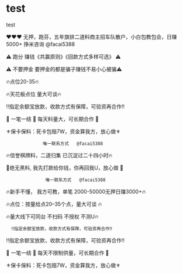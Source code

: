 # test
test

❤️❤️❤️ 无押，跑芬，五年旗排二道料商主招车队散户，小白包教包会，日赚5000+ 挣米咨询  @facai5388 
 
 
 
⚠️ 跑分  赚钱《共赢原则》《回款方式多样可选》 ⚠️       
      
⚠️  不要押金  要押金的都是骗子赚钱不易小心被骗⚠️      
    
🔥点位20-35🔥   
   
🔥天花板点位 量大可谈🔥   
   
‼️指定余额宝放款，收款方式有保障，可验资再合作‼️    
    
    
      
🎉  一笔一结 🎉  每天料量大，可长期合作 🎉      
      
⚜️保卡保料：死卡包赔7W，资金算我方，放心做⚜️      
      
                  唯一联系方式   @facai5388 
      
🔥信誉棋牌料，二道归集 已沉淀过二十四小时🔥       
      
🎉绝无黑料, 我先打款给你钱，你再回我U，放心做 🎉      
      
                   唯一联系方式   @facai5388 
      
🔥新手不懂， 我方可教，单笔 2000-50000无押日赚3000+🔥      
       
🔥点位：按量给点20–35个点，量大可谈 🔥      
      
🔥量大线下可同台 不扫码 不授权 不测U🔥      
      
      ‼️指定余额宝放款，收款方式有保障，可验资再合作‼️    
    
‼️指定余额宝放款，收款方式有保障，可验资再合作‼️    
    
    
      
🎉  一笔一结 🎉  每天不限制供量，可长期合作 🎉      
      
⚜️保卡保料：死卡包赔7W，资金算我方，放心做⚜️      
